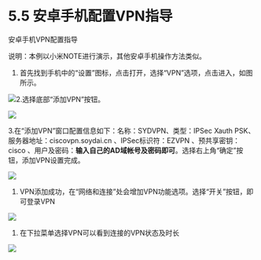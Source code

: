 # 5.5 安卓手机配置VPN指导

安卓手机VPN配置指导

说明：本例以小米NOTE进行演示，其他安卓手机操作方法类似。

1. 首先找到手机中的“设置”图标，点击打开，选择“VPN”选项，点击进入，如图所示。

![](/assets/import56.png)2.选择底部“添加VPN”按钮。

![](/assets/import54.png)

3.在“添加VPN”窗口配置信息如下：名称：SYDVPN、类型：IPSec Xauth PSK、服务器地址：ciscovpn.soydai.cn 、IPSec标识符：EZVPN 、预共享密钥：cisco 、用户及密码：**输入自己的AD域帐号及密码即可**。选择右上角“确定”按钮，添加VPN设置完成。

![](/assets/import55.png)

1. VPN添加成功，在“网络和连接”处会增加VPN功能选项。选择“开关”按钮，即可登录VPN

![](/assets/import57.png)

1. 在下拉菜单选择VPN可以看到连接的VPN状态及时长

![](/assets/import58.png)

